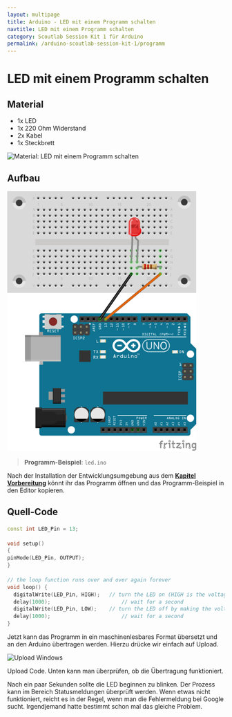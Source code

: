 ```yaml
---
layout: multipage
title: Arduino - LED mit einem Programm schalten
navtitle: LED mit einem Programm schalten
category: Scoutlab Session Kit 1 für Arduino
permalink: /arduino-scoutlab-session-kit-1/programm
---
```

# LED mit einem Programm schalten
## Material
* 1x LED
* 1x 220 Ohm Widerstand
* 2x Kabel
* 1x Steckbrett

![Material: LED mit einem Programm schalten](images/material_led1_arduino.png)

<div style="page-break-after: always;"></div>

## Aufbau
![Aufbau: LED mit einem Programm schalten](images/led2_arduiono_Steckplatine.png)


>**Programm-Beispiel**: `led.ino`

<div style="page-break-after: always;"></div>

Nach der Installation der Entwicklungsumgebung aus dem [**Kapitel Vorbereitung**](/arduino-scoutlab-session-kit-1/vorbereitung) könnt ihr das Programm öffnen und das Programm-Beispiel in den Editor kopieren.

## Quell-Code

```c++
const int LED_Pin = 13;

void setup()
{
pinMode(LED_Pin, OUTPUT);
}

// the loop function runs over and over again forever
void loop() {
  digitalWrite(LED_Pin, HIGH);   // turn the LED on (HIGH is the voltage level)
  delay(1000);                       // wait for a second
  digitalWrite(LED_Pin, LOW);    // turn the LED off by making the voltage LOW
  delay(1000);                       // wait for a second
}
```
Jetzt kann das Programm in ein maschinenlesbares Format übersetzt und an den Arduino übertragen werden. Hierzu drücke wir einfach auf Upload.

![Upload Windows](http://dev-blog.vcp.de/wp-content/uploads/2016/07/arduino_windows_blink_upload-250x300.png)

Upload Code. Unten kann man überprüfen, ob die Übertragung funktioniert.

Nach ein paar Sekunden sollte die LED beginnen zu blinken. Der Prozess kann im Bereich Statusmeldungen überprüft werden. Wenn etwas nicht funktioniert, reicht es in der Regel, wenn man die Fehlermeldung bei Google sucht. Irgendjemand hatte bestimmt schon mal das gleiche Problem.
